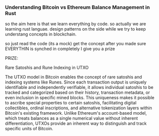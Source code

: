 ### Understanding Bitcoin vs Ethereum Balance Management in Rust

so the aim here is that we learn everything by code. so actually we are learning rust languae. design patterns on the side while we try to keep understang concepts in blockchain.  

so just read the code (its a mock) get the concept after you made sure EVERYTHIN is synched in completely I give you a prize

PRIZE:


Rare Satoshis and Rune Indexing in UTXO

The UTXO model in Bitcoin enables the concept of rare satoshis and indexing systems like Runes. Since each transaction output is uniquely identifiable and independently verifiable, it allows individual satoshis to be tracked and categorized based on their history, transaction metadata, or even inclusion in specific mined blocks. This uniqueness makes it possible to ascribe special properties to certain satoshis, facilitating digital collectibles, ordinal inscriptions, and alternative tokenization layers within Bitcoin's existing framework. Unlike Ethereum's account-based model, which treats balances as a single numerical value without inherent differentiation, UTXOs provide an inherent way to distinguish and track specific units of Bitcoin.